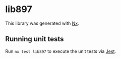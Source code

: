 # lib897

This library was generated with [Nx](https://nx.dev).

## Running unit tests

Run `nx test lib897` to execute the unit tests via [Jest](https://jestjs.io).
